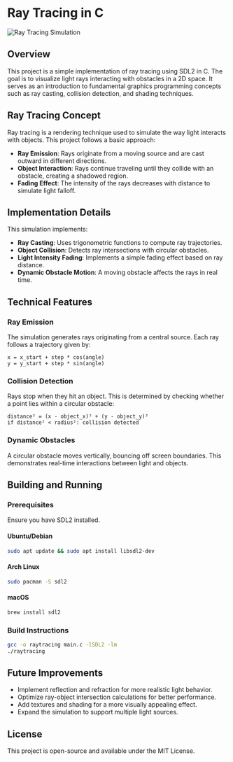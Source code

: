 # Ray Tracing in C

![Ray Tracing Simulation](ray_tracing.gif)

## Overview

This project is a simple implementation of ray tracing using SDL2 in C. The goal is to visualize light rays interacting with obstacles in a 2D space. It serves as an introduction to fundamental graphics programming concepts such as ray casting, collision detection, and shading techniques.

## Ray Tracing Concept

Ray tracing is a rendering technique used to simulate the way light interacts with objects. This project follows a basic approach:
- **Ray Emission**: Rays originate from a moving source and are cast outward in different directions.
- **Object Interaction**: Rays continue traveling until they collide with an obstacle, creating a shadowed region.
- **Fading Effect**: The intensity of the rays decreases with distance to simulate light falloff.

## Implementation Details

This simulation implements:

- **Ray Casting**: Uses trigonometric functions to compute ray trajectories.
- **Object Collision**: Detects ray intersections with circular obstacles.
- **Light Intensity Fading**: Implements a simple fading effect based on ray distance.
- **Dynamic Obstacle Motion**: A moving obstacle affects the rays in real time.

## Technical Features

### Ray Emission

The simulation generates rays originating from a central source. Each ray follows a trajectory given by:

```
x = x_start + step * cos(angle)
y = y_start + step * sin(angle)
```

### Collision Detection

Rays stop when they hit an object. This is determined by checking whether a point lies within a circular obstacle:

```
distance² = (x - object_x)² + (y - object_y)²
if distance² < radius²: collision detected
```

### Dynamic Obstacles

A circular obstacle moves vertically, bouncing off screen boundaries. This demonstrates real-time interactions between light and objects.

## Building and Running

### Prerequisites

Ensure you have SDL2 installed.

#### Ubuntu/Debian
```sh
sudo apt update && sudo apt install libsdl2-dev
```

#### Arch Linux
```sh
sudo pacman -S sdl2
```

#### macOS
```sh
brew install sdl2
```

### Build Instructions

```sh
gcc -o raytracing main.c -lSDL2 -lm
./raytracing
```

## Future Improvements

- Implement reflection and refraction for more realistic light behavior.
- Optimize ray-object intersection calculations for better performance.
- Add textures and shading for a more visually appealing effect.
- Expand the simulation to support multiple light sources.

## License

This project is open-source and available under the MIT License.
